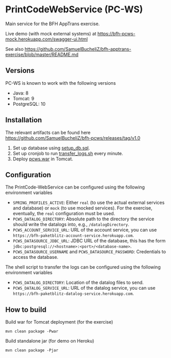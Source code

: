 # PrintCodeWebService (PC-WS)

Main service for the BFH AppTrans exercise.

Live demo (with mock external systems) at https://bfh-pcws-mock.herokuapp.com/swagger-ui.html

See also https://github.com/SamuelBucheliZ/bfh-apptrans-exercise/blob/master/README.md

## Versions

PC-WS is known to work with the following versions

- Java: 8
- Tomcat: 9
- PostgreSQL: 10

## Installation

The relevant artifacts can be found here https://github.com/SamuelBucheliZ/bfh-pcws/releases/tag/v1.0

1. Set up database using [setup_db.sql](https://github.com/SamuelBucheliZ/bfh-pcws/releases/download/v1.0/setup_db.sql).
2. Set up cronjob to run [transfer_logs.sh](https://github.com/SamuelBucheliZ/bfh-pcws/releases/download/v1.0/transfer_logs.sh) every minute.
3. Deploy [pcws.war](https://github.com/SamuelBucheliZ/bfh-pcws/releases/download/v1.0/pcws.war) in Tomcat.

## Configuration

The PrintCode-WebService can be configured using the following environment variables
- `SPRING_PROFILES_ACTIVE`: Either `real` (to use the actual external services and database)  or `mock` (to use mocked services). For the exercise, eventually, the `real` configuration must be used.
- `PCWS_DATALOG_DIRECTORY`: Absolute path to the directory the service should write the datalogs into, e.g., `/datalogDirectory`.
- `PCWS_ACCOUNT_SERVICE_URL`: URL of the account service, you can use `https://bfh-paketblitz-account-service.herokuapp.com`.
- `PCWS_DATASOURCE_JDBC_URL`: JDBC URL of the database, this has the form `jdbc:postgresql://<hostname>:<port>/<database-name>`.
- `PCWS_DATASOURCE_USERNAME` and `PCWS_DATASOURCE_PASSWORD`: Credentials to access the database.

The shell script to transfer the logs can be configured using the following environment variables
- `PCWS_DATALOG_DIRECTORY`: Location of the datalog files to send. 
- `PCWS_DATALOG_SERVICE_URL`: URL of the datalog service, you can use `https://bfh-paketblitz-datalog-service.herokuapp.com`.

## How to build

Build war for Tomcat deployment (for the exercise)
```
mvn clean package -Pwar
``` 

Build standalone jar (for demo on Heroku)
```
mvn clean package -Pjar
```